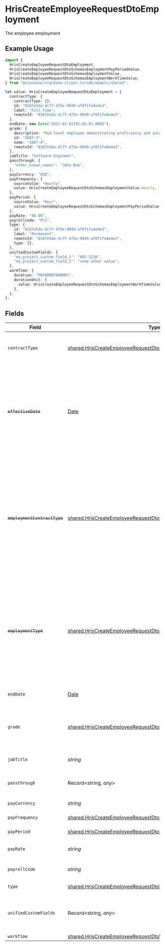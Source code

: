# HrisCreateEmployeeRequestDtoEmployment

The employee employment

## Example Usage

```typescript
import {
  HrisCreateEmployeeRequestDtoEmployment,
  HrisCreateEmployeeRequestDtoSchemasEmploymentPayPeriodValue,
  HrisCreateEmployeeRequestDtoSchemasEmploymentValue,
  HrisCreateEmployeeRequestDtoSchemasEmploymentWorkTimeValue,
} from "@stackone/stackone-client-ts/sdk/models/shared";

let value: HrisCreateEmployeeRequestDtoEmployment = {
  contractType: {
    contractType: {},
    id: "8187e5da-dc77-475e-9949-af0f1fa4e4e3",
    label: "Full-Time",
    remoteId: "8187e5da-dc77-475e-9949-af0f1fa4e4e3",
  },
  endDate: new Date("2021-01-01T01:01:01.000Z"),
  grade: {
    description: "Mid-level employee demonstrating proficiency and autonomy.",
    id: "1687-3",
    name: "1687-4",
    remoteId: "8187e5da-dc77-475e-9949-af0f1fa4e4e3",
  },
  jobTitle: "Software Engineer",
  passthrough: {
    "other_known_names": "John Doe",
  },
  payCurrency: "USD",
  payFrequency: {
    sourceValue: "Hourly",
    value: HrisCreateEmployeeRequestDtoSchemasEmploymentValue.Hourly,
  },
  payPeriod: {
    sourceValue: "Hour",
    value: HrisCreateEmployeeRequestDtoSchemasEmploymentPayPeriodValue.Hour,
  },
  payRate: "40.00",
  payrollCode: "PC1",
  type: {
    id: "8187e5da-dc77-475e-9949-af0f1fa4e4e3",
    label: "Permanent",
    remoteId: "8187e5da-dc77-475e-9949-af0f1fa4e4e3",
    type: {},
  },
  unifiedCustomFields: {
    "my_project_custom_field_1": "REF-1236",
    "my_project_custom_field_2": "some other value",
  },
  workTime: {
    duration: "P0Y0M0DT8H0M0S",
    durationUnit: {
      value: HrisCreateEmployeeRequestDtoSchemasEmploymentWorkTimeValue.Month,
    },
  },
};
```

## Fields

| Field                                                                                                                                                                                   | Type                                                                                                                                                                                    | Required                                                                                                                                                                                | Description                                                                                                                                                                             | Example                                                                                                                                                                                 |
| --------------------------------------------------------------------------------------------------------------------------------------------------------------------------------------- | --------------------------------------------------------------------------------------------------------------------------------------------------------------------------------------- | --------------------------------------------------------------------------------------------------------------------------------------------------------------------------------------- | --------------------------------------------------------------------------------------------------------------------------------------------------------------------------------------- | --------------------------------------------------------------------------------------------------------------------------------------------------------------------------------------- |
| `contractType`                                                                                                                                                                          | [shared.HrisCreateEmployeeRequestDtoContractType](../../../sdk/models/shared/hriscreateemployeerequestdtocontracttype.md)                                                               | :heavy_minus_sign:                                                                                                                                                                      | The employment work schedule type                                                                                                                                                       |                                                                                                                                                                                         |
| ~~`effectiveDate`~~                                                                                                                                                                     | [Date](https://developer.mozilla.org/en-US/docs/Web/JavaScript/Reference/Global_Objects/Date)                                                                                           | :heavy_minus_sign:                                                                                                                                                                      | : warning: ** DEPRECATED **: This will be removed in a future release, please migrate away from it as soon as possible.<br/><br/>The employee effective date                            | 2021-01-01T00:00:00.000Z                                                                                                                                                                |
| ~~`employmentContractType`~~                                                                                                                                                            | [shared.HrisCreateEmployeeRequestDtoSchemasEmploymentContractType](../../../sdk/models/shared/hriscreateemployeerequestdtoschemasemploymentcontracttype.md)                             | :heavy_minus_sign:                                                                                                                                                                      | : warning: ** DEPRECATED **: This will be removed in a future release, please migrate away from it as soon as possible.<br/><br/>The employment work schedule type (e.g., full-time, part-time) | full_time                                                                                                                                                                               |
| ~~`employmentType`~~                                                                                                                                                                    | [shared.HrisCreateEmployeeRequestDtoSchemasEmploymentType](../../../sdk/models/shared/hriscreateemployeerequestdtoschemasemploymenttype.md)                                             | :heavy_minus_sign:                                                                                                                                                                      | : warning: ** DEPRECATED **: This will be removed in a future release, please migrate away from it as soon as possible.<br/><br/>The type of employment (e.g., contractor, permanent)   | permanent                                                                                                                                                                               |
| `endDate`                                                                                                                                                                               | [Date](https://developer.mozilla.org/en-US/docs/Web/JavaScript/Reference/Global_Objects/Date)                                                                                           | :heavy_minus_sign:                                                                                                                                                                      | The end date of employment                                                                                                                                                              | 2021-01-01T01:01:01.000Z                                                                                                                                                                |
| `grade`                                                                                                                                                                                 | [shared.HrisCreateEmployeeRequestDtoGrade](../../../sdk/models/shared/hriscreateemployeerequestdtograde.md)                                                                             | :heavy_minus_sign:                                                                                                                                                                      | Represents the employee’s position within the organizational hierarchy.                                                                                                                 |                                                                                                                                                                                         |
| `jobTitle`                                                                                                                                                                              | *string*                                                                                                                                                                                | :heavy_minus_sign:                                                                                                                                                                      | The job title of the employee                                                                                                                                                           | Software Engineer                                                                                                                                                                       |
| `passthrough`                                                                                                                                                                           | Record<string, *any*>                                                                                                                                                                   | :heavy_minus_sign:                                                                                                                                                                      | Value to pass through to the provider                                                                                                                                                   | {<br/>"other_known_names": "John Doe"<br/>}                                                                                                                                             |
| `payCurrency`                                                                                                                                                                           | *string*                                                                                                                                                                                | :heavy_minus_sign:                                                                                                                                                                      | The currency used for pay                                                                                                                                                               | USD                                                                                                                                                                                     |
| `payFrequency`                                                                                                                                                                          | [shared.HrisCreateEmployeeRequestDtoPayFrequency](../../../sdk/models/shared/hriscreateemployeerequestdtopayfrequency.md)                                                               | :heavy_minus_sign:                                                                                                                                                                      | The pay frequency                                                                                                                                                                       | hourly                                                                                                                                                                                  |
| `payPeriod`                                                                                                                                                                             | [shared.HrisCreateEmployeeRequestDtoPayPeriod](../../../sdk/models/shared/hriscreateemployeerequestdtopayperiod.md)                                                                     | :heavy_minus_sign:                                                                                                                                                                      | The pay period                                                                                                                                                                          | monthly                                                                                                                                                                                 |
| `payRate`                                                                                                                                                                               | *string*                                                                                                                                                                                | :heavy_minus_sign:                                                                                                                                                                      | The pay rate for the employee                                                                                                                                                           | 40.00                                                                                                                                                                                   |
| `payrollCode`                                                                                                                                                                           | *string*                                                                                                                                                                                | :heavy_minus_sign:                                                                                                                                                                      | The payroll code of the employee                                                                                                                                                        | PC1                                                                                                                                                                                     |
| `type`                                                                                                                                                                                  | [shared.HrisCreateEmployeeRequestDtoType](../../../sdk/models/shared/hriscreateemployeerequestdtotype.md)                                                                               | :heavy_minus_sign:                                                                                                                                                                      | The type of employment                                                                                                                                                                  |                                                                                                                                                                                         |
| `unifiedCustomFields`                                                                                                                                                                   | Record<string, *any*>                                                                                                                                                                   | :heavy_minus_sign:                                                                                                                                                                      | Custom Unified Fields configured in your StackOne project                                                                                                                               | {<br/>"my_project_custom_field_1": "REF-1236",<br/>"my_project_custom_field_2": "some other value"<br/>}                                                                                |
| `workTime`                                                                                                                                                                              | [shared.HrisCreateEmployeeRequestDtoWorkTime](../../../sdk/models/shared/hriscreateemployeerequestdtoworktime.md)                                                                       | :heavy_minus_sign:                                                                                                                                                                      | N/A                                                                                                                                                                                     |                                                                                                                                                                                         |